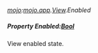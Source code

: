 _[mojo](../../modules/mojo/mojo-module.md):[mojo.app](../../modules/mojo/mojo-app.md).[View](../../modules/mojo/mojo-app-view.md).Enabled_
##### Property Enabled:[Bool](../../modules/wonkey/wonkey-types-bool.md)
View enabled state.
